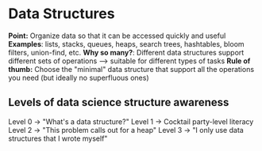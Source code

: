# Data Structures
__Point:__ Organize data so that it can be accessed quickly and useful
__Examples__: lists, stacks, queues, heaps, search trees, hashtables, bloom filters, union-find, etc.
__Why so many?__: Different data structures support different sets of operations --> suitable for different types of tasks
__Rule of thumb:__ Choose the "minimal" data structure that support all the operations you need (but ideally no superfluous ones)

## Levels of data science structure awareness
Level 0 -> "What's a data structure?"
Level 1 -> Cocktail party-level literacy
Level 2 -> "This problem calls out for a heap"
Level 3 -> "I only use data structures that I wrote myself"